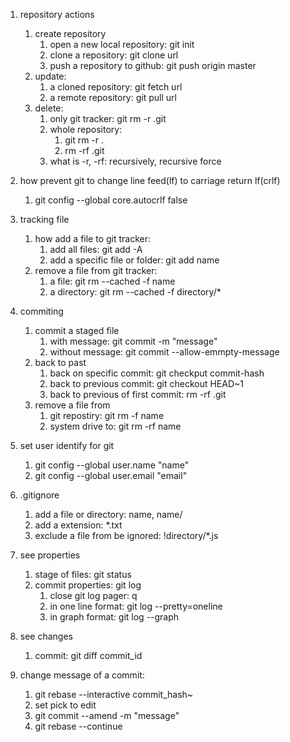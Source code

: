 1. repository actions
    1. create repository
        1. open a new local repository: git init
        2. clone a repository: git clone url
        3. push a repository to github: git push origin master
    2. update:
        1. a cloned repository: git fetch url
        2. a remote repository: git pull url
    3. delete:
        1. only git tracker: git rm -r .git
        2. whole repository: 
            1. git rm -r .
            2. rm -rf .git
        3. what is -r, -rf: recursively, recursive force

2. how prevent git to change line feed(lf) to carriage return lf(crlf)
    1. git config --global core.autocrlf false

3. tracking file
    1. how add a file to git tracker:
        1. add all files: git add -A
        2. add a specific file or folder: git add name
    2. remove a file from git tracker: 
        1. a file: git rm --cached -f name
        2. a directory: git rm --cached -f directory/*


4. commiting
    1. commit a staged file
        1. with message: git commit -m "message"
        2. without message: git commit --allow-emmpty-message
    2. back to past
        1. back on specific commit: git checkput commit-hash
        2. back to previous commit: git checkout HEAD~1
        3. back to previous of first commit: rm -rf .git
    3. remove a file from 
        1. git repostiry: git rm -f name
        2. system drive to: git rm -rf name
        

5. set user identify for git
    1. git config --global user.name "name"
    2. git config --global user.email "email"

6. .gitignore
    1. add a file or directory: name, name/
    2. add a extension: *.txt
    3. exclude a file from be ignored: !directory/*.js

7. see properties
    1. stage of files: git status
    2. commit properties: git log
        1. close git log pager: q
        2. in one line format: git log --pretty=oneline
        3. in graph format: git log --graph

8. see changes
    1. commit: git diff commit_id

9. change message of a commit:
    1. git rebase --interactive commit_hash~
    2. set pick to edit
    3. git commit --amend -m "message"
    4. git rebase --continue